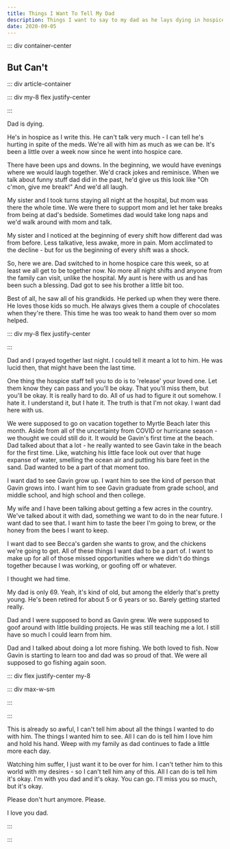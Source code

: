 ```yaml
---
title: Things I Want To Tell My Dad
description: Things I want to say to my dad as he lays dying in hospice care
date: 2020-09-05
---
```

<page-header title="Things I Want To Tell My Dad"></page-header>

::: div container-center

## But Can't

::: div article-container

::: div my-8 flex justify-center

<picture-wrapper file-extension="jpg" file-name="dad-in-the-kitchen-with-us" alt-text="Mom, dad, my wife Becca and me sit on the kitchen floor. Mom holds my son, Gavin. Dad attempts to wrangle my nephew Gino. Becca is holding the puppy Apollo and I'm holding my niece Evie" attribution="From right to left Mom, Dad, Becca (wife), Me, Gavin (son), Gino (nephew), Apollo (puppy), Evie (niece)"></picture-wrapper>

:::

Dad is dying. 

He's in hospice as I write this. He can't talk very much - I can tell he's hurting in spite of the meds. We're all with him as much as we can be. It's been a little over a week now since he went into hospice care. 

There have been ups and downs. In the beginning, we would have evenings where we would laugh together. We'd crack jokes and reminisce. When we talk about funny stuff dad did in the past, he'd give us this look like "Oh c'mon, give me break!" And we'd all laugh. 

My sister and I took turns staying all night at the hospital, but mom was there the whole time. We were there to support mom and let her take breaks from being at dad's bedside. Sometimes dad would take long naps and we'd walk around with mom and talk. 

My sister and I noticed at the beginning of every shift how different dad was from before. Less talkative, less awake, more in pain. Mom acclimated to the decline - but for us the beginning of every shift was a shock. 

So, here we are. Dad switched to in home hospice care this week, so at least we all get to be together now. No more all night shifts and anyone from the family can visit, unlike the hospital. My aunt is here with us and has been such a blessing. Dad got to see his brother a little bit too. 

Best of all, he saw all of his grandkids. He perked up when they were there. He loves those kids so much. He always gives them a couple of chocolates when they're there. This time he was too weak to hand them over so mom helped. 

::: div my-8 flex justify-center

<picture-wrapper file-extension="jpg" file-name="dad-with-the-grandkids" alt-text="My dad with my niece Evie, my son Gavin, and my nephew Gino" classes="w-1/2 max-w-sm"></picture-wrapper>

:::

Dad and I prayed together last night. I could tell it meant a lot to him. He was lucid then, that might have been the last time.

One thing the hospice staff tell you to do is to 'release' your loved one. Let them know they can pass and you'll be okay. That you'll miss them, but you'll be okay. It is really hard to do. All of us had to figure it out somehow. I hate it. I understand it, but I hate it. The truth is that I'm not okay. I want dad here with us.

We were supposed to go on vacation together to Myrtle Beach later this month. Aside from all of the uncertainty from COVID or hurricane season - we thought we could still do it. It would be Gavin's first time at the beach. Dad talked about that a lot - he really wanted to see Gavin take in the beach for the first time. Like, watching his little face look out over that huge expanse of water, smelling the ocean air and putting his bare feet in the sand. Dad wanted to be a part of that moment too. 

I want dad to see Gavin grow up. I want him to see the kind of person that Gavin grows into. I want him to see Gavin graduate from grade school, and middle school, and high school and then college. 

My wife and I have been talking about getting a few acres in the country. We've talked about it with dad, something we want to do in the near future. I want dad to see that. I want him to taste the beer I'm going to brew, or the honey from the bees I want to keep. 

I want dad to see Becca's garden she wants to grow, and the chickens we're going to get. All of these things I want dad to be a part of. I want to make up for all of those missed opportunities where we didn't do things together because I was working, or goofing off or whatever. 

I thought we had time.

My dad is only 69. Yeah, it's kind of old, but among the elderly that's pretty young. He's been retired for about 5 or 6 years or so. Barely getting started really.

Dad and I were supposed to bond as Gavin grew. We were supposed to goof around with little building projects. He was still teaching me a lot. I still have so much I could learn from him. 

Dad and I talked about doing a lot more fishing. We both loved to fish. Now Gavin is starting to learn too and dad was so proud of that. We were all supposed to go fishing again soon. 

::: div flex justify-center my-8

::: div max-w-sm

<picture-wrapper file-extension="jpg" file-name="fishing-with-dad" alt-text="Me and dad pose next to the tiniest fish ever caught"></picture-wrapper>

:::

::: 

This is already so awful, I can't tell him about all the things I wanted to do with him. The things I wanted him to see. All I can do is tell him I love him and hold his hand. Weep with my family as dad continues to fade a little more each day. 

Watching him suffer, I just want it to be over for him. I can't tether him to this world with my desires - so I can't tell him any of this. All I can do is tell him it's okay. I'm with you dad and it's okay. You can go. I'll miss you so much, but it's okay. 

Please don't hurt anymore. Please.

I love you dad.

:::

:::

<div style="display: none;" class="my-8 max-w-sm" data-reason="css_class_includer"></div>